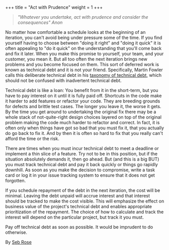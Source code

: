 +++
title = "Act with Prudence"
weight = 1
+++

> *"Whatever you undertake, act with prudence and consider the consequences" Anon*

No matter how comfortable a schedule looks at the beginning of an iteration, you can't avoid being under pressure some of the time. If you find yourself having to choose between "doing it right" and "doing it quick" it is often appealing to "do it quick" on the understanding that you'll come back and fix it later. When you make this promise to yourself, your team, and your customer, you mean it. But all too often the next iteration brings new problems and you become focused on them. This sort of deferred work is known as technical debt and it is not your friend. Specifically, Martin Fowler calls this deliberate technical debt in his [taxonomy of technical debt](http://martinfowler.com/bliki/TechnicalDebtQuadrant.html), which should not be confused with inadvertent technical debt.

Technical debt is like a loan: You benefit from it in the short-term, but you have to pay interest on it until it is fully paid off. Shortcuts in the code make it harder to add features or refactor your code. They are breeding grounds for defects and brittle test cases. The longer you leave it, the worse it gets. By the time you get around to undertaking the original fix there may be a whole stack of not-quite-right design choices layered on top of the original problem making the code much harder to refactor and correct. In fact, it is often only when things have got so bad that you must fix it, that you actually do go back to fix it. And by then it is often so hard to fix that you really can't afford the time or the risk.

There are times when you must incur technical debt to meet a deadline or implement a thin slice of a feature. Try not to be in this position, but if the situation absolutely demands it, then go ahead. But (and this is a big BUT) you must track technical debt and pay it back quickly or things go rapidly downhill. As soon as you make the decision to compromise, write a task card or log it in your issue tracking system to ensure that it does not get forgotten.

If you schedule repayment of the debt in the next iteration, the cost will be minimal. Leaving the debt unpaid will accrue interest and that interest should be tracked to make the cost visible. This will emphasize the effect on business value of the project's technical debt and enables appropriate prioritization of the repayment. The choice of how to calculate and track the interest will depend on the particular project, but track it you must.

Pay off technical debt as soon as possible. It would be imprudent to do otherwise.

By [Seb Rose](http://programmer.97things.oreilly.com/wiki/index.php/Seb_Rose)